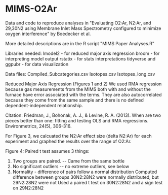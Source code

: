 # MIMS-O2Ar
Data and code to reproduce analyses in "Evaluating O2:Ar, N2:Ar, and 29,30N2 
using Membrane Inlet Mass Spectrometry configured to minimize oxygen 
interference" by Boedecker et al.

More detailed descriptions are in the R script "MIMS Paper Analyses.R"

Libraries needed:
lmodel2 - for reduced major axis regression
broom - for interpreting model output
rstatix - for stats interpretations
tidyverse and ggpubr - for data visualization

Data files:
Compiled_Subcategories.csv
Isotopes.csv
Isotopes_long.csv

Reduced Major Axis Regression (Figures 1 and 2)
We used RMA regression because gas measurements from the MIMS both with and without the 
furnace have error associated with the terms. They are also autocorrelated because they
come from the same sample and there is no defined dependent-independent relationship.

Citation: 
Friedman, J., Bohonak, A. J., & Levine, R. A. (2013). When are two pieces better than one: 
fitting and testing OLS and RMA regressions. Environmetrics, 24(5), 306-316.

For Figure 3, we calcuated the N2:Ar effect size (delta N2:Ar) for each experiment and 
graphed the results over the range of O2:Ar. 

Figure 4:
Paired t test assumes 3 things:
  1. Two groups are paired. -- Came from the same bottle
  2. No significant outliers -- no extreme outliers, see below
  3. Normality - difference of pairs follow a normal distribution
Computed difference between groups
30N2:28N2 were normally distributed, but 29N2:28N2 were not
Used a paired t test on 30N2:28N2 and a sign test on 29N2:28N2
